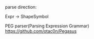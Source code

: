 ﻿parse direction:

Expr -> ShapeSymbol

PEG parser(Parsing Expression Grammar)
https://github.com/otac0n/Pegasus